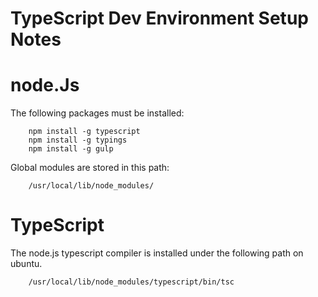 TypeScript Dev Environment Setup Notes
====

# node.Js

The following packages must be installed:

```
    npm install -g typescript
    npm install -g typings
    npm install -g gulp
```


Global modules are stored in this path:

```
    /usr/local/lib/node_modules/
```

# TypeScript

The node.js typescript compiler is installed under the following path on ubuntu.

```
    /usr/local/lib/node_modules/typescript/bin/tsc
```
